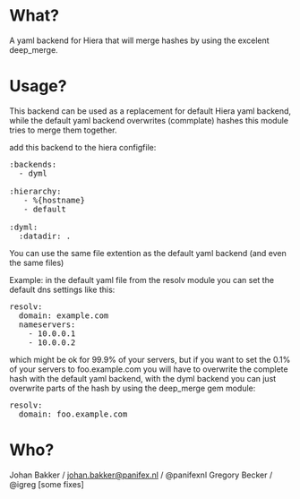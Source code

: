 What?
=====

A yaml backend for Hiera that will merge hashes by using the
excelent deep_merge.

Usage?
======

This backend can be used as a replacement for default Hiera yaml backend, while the default yaml backend overwrites (commplate) hashes this module tries to merge them together.

add this backend to the hiera configfile:

<pre>
:backends:
  - dyml

:hierarchy:
   - %{hostname}
   - default

:dyml:
  :datadir: .
</pre>

You can use the same file extention as the default yaml backend (and even the same files)

Example:
in the default yaml file from the resolv module you can set the default dns settings like this:

<pre>
resolv:
  domain: example.com 
  nameservers:
    - 10.0.0.1
    - 10.0.0.2
</pre>

which might be ok for 99.9% of your servers, but if you want to set the 0.1% of your servers to foo.example.com you will have to overwrite the complete hash with the default yaml backend, with the dyml backend you can just overwrite parts of the hash by using the deep_merge gem module:

<pre>
resolv:
  domain: foo.example.com 
</pre>

Who?
====

Johan Bakker / johan.bakker@panifex.nl / @panifexnl
Gregory Becker / @igreg [some fixes]
